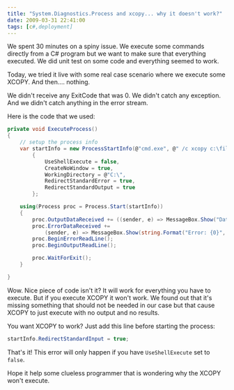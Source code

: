 ```yaml
---
title: "System.Diagnostics.Process and xcopy... why it doesn't work?"
date: 2009-03-31 22:41:00
tags: [c#,deployment]
---
```


We spent 30 minutes on a spiny issue. We execute some commands directly from a C# program but we want to make sure that everything executed. We did unit test on some code and everything seemed to work.

Today, we tried it live with some real case scenario where we execute some XCOPY. And then.... nothing.

We didn't receive any ExitCode that was 0\. We didn't catch any exception. And we didn't catch anything in the error stream.

Here is the code that we used:

```cs
private void ExecuteProcess()
{
    // setup the process info
    var startInfo = new ProcessStartInfo(@"cmd.exe", @" /c xcopy c:\file*.txt c:\file*.bck")
        {
            UseShellExecute = false,
            CreateNoWindow = true,
            WorkingDirectory = @"C:\",
            RedirectStandardError = true,
            RedirectStandardOutput = true
        };

    using(Process proc = Process.Start(startInfo))
    {
        proc.OutputDataReceived += ((sender, e) => MessageBox.Show("Data: " + e.Data ?? String.Empty));
        proc.ErrorDataReceived +=
            (sender, e) => MessageBox.Show(string.Format("Error: {0}", e.Data ?? string.Empty));
        proc.BeginErrorReadLine();
        proc.BeginOutputReadLine();

        proc.WaitForExit();
    }

}
```

Wow. Nice piece of code isn't it? It will work for everything you have to execute. But if you execute XCOPY it won't work. We found out that it's missing something that should not be needed in our case but that cause XCOPY to just execute with no output and no results.

You want XCOPY to work? Just add this line before starting the process:

```cs
startInfo.RedirectStandardInput = true;
```

That's it! This error will only happen if you have `UseShellExecute` set to `false`.

Hope it help some clueless programmer that is wondering why the XCOPY won't execute.

